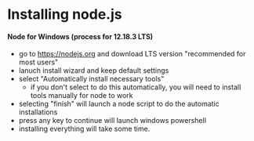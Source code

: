 # Installing node.js

#### Node for Windows (process for 12.18.3 LTS)
- go to https://nodejs.org and download LTS version "recommended for most users"
- lanuch install wizard and keep default settings
- select "Automatically install necessary tools"
  - if you don't select to do this automatically, you will need to install tools manually for node to work
- selecting "finish" will launch a node script to do the automatic installations
- press any key to continue will launch windows powershell
- installing everything will take some time.
